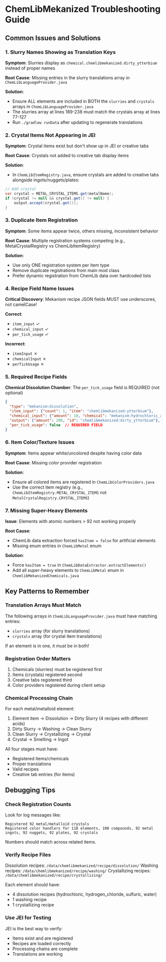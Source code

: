 # ChemLibMekanized Troubleshooting Guide

## Common Issues and Solutions

### 1. Slurry Names Showing as Translation Keys

**Symptom**: Slurries display as `chemical.chemlibmekanized.dirty_ytterbium` instead of proper names

**Root Cause**: Missing entries in the slurry translations array in `ChemLibLanguageProvider.java`

**Solution**:
- Ensure ALL elements are included in BOTH the `slurries` and `crystals` arrays in `ChemLibLanguageProvider.java`
- The slurries array at lines 189-238 must match the crystals array at lines 77-127
- Run `./gradlew runData` after updating to regenerate translations

### 2. Crystal Items Not Appearing in JEI

**Symptom**: Crystal items exist but don't show up in JEI or creative tabs

**Root Cause**: Crystals not added to creative tab display items

**Solution**:
- In `ChemLibItemRegistry.java`, ensure crystals are added to creative tabs alongside ingots/nuggets/plates:
```java
// Add crystal
var crystal = METAL_CRYSTAL_ITEMS.get(metalName);
if (crystal != null && crystal.get() != null) {
    output.accept(crystal.get());
}
```

### 3. Duplicate Item Registration

**Symptom**: Some items appear twice, others missing, inconsistent behavior

**Root Cause**: Multiple registration systems competing (e.g., MetalCrystalRegistry vs ChemLibItemRegistry)

**Solution**:
- Use only ONE registration system per item type
- Remove duplicate registrations from main mod class
- Prefer dynamic registration from ChemLib data over hardcoded lists

### 4. Recipe Field Name Issues

**Critical Discovery**: Mekanism recipe JSON fields MUST use underscores, not camelCase!

**Correct**:
- `item_input` ✓
- `chemical_input` ✓
- `per_tick_usage` ✓

**Incorrect**:
- `itemInput` ✗
- `chemicalInput` ✗
- `perTickUsage` ✗

### 5. Required Recipe Fields

**Chemical Dissolution Chamber**: The `per_tick_usage` field is REQUIRED (not optional)
```json
{
  "type": "mekanism:dissolution",
  "item_input": {"count": 1, "item": "chemlibmekanized:ytterbium"},
  "chemical_input": {"amount": 10, "chemical": "mekanism:hydrochloric_acid"},
  "output": {"amount": 200, "id": "chemlibmekanized:dirty_ytterbium"},
  "per_tick_usage": false  // REQUIRED FIELD
}
```

### 6. Item Color/Texture Issues

**Symptom**: Items appear white/uncolored despite having color data

**Root Cause**: Missing color provider registration

**Solution**:
- Ensure all colored items are registered in `ChemLibColorProviders.java`
- Use the correct item registry (e.g., `ChemLibItemRegistry.METAL_CRYSTAL_ITEMS` not `MetalCrystalRegistry.CRYSTAL_ITEMS`)

### 7. Missing Super-Heavy Elements

**Issue**: Elements with atomic numbers > 92 not working properly

**Root Cause**:
- ChemLib data extraction forced `hasItem = false` for artificial elements
- Missing enum entries in `ChemLibMetal` enum

**Solution**:
- Force `hasItem = true` in `ChemLibDataExtractor.extractElements()`
- Add all super-heavy elements to `ChemLibMetal` enum in `ChemlibMekanizedChemicals.java`

## Key Patterns to Remember

### Translation Arrays Must Match
The following arrays in `ChemLibLanguageProvider.java` must have matching entries:
- `slurries` array (for slurry translations)
- `crystals` array (for crystal item translations)

If an element is in one, it must be in both!

### Registration Order Matters
1. Chemicals (slurries) must be registered first
2. Items (crystals) registered second
3. Creative tabs registered third
4. Color providers registered during client setup

### Chemical Processing Chain
For each metal/metalloid element:
1. Element item → Dissolution → Dirty Slurry (4 recipes with different acids)
2. Dirty Slurry → Washing → Clean Slurry
3. Clean Slurry → Crystallizing → Crystal
4. Crystal → Smelting → Ingot

All four stages must have:
- Registered items/chemicals
- Proper translations
- Valid recipes
- Creative tab entries (for items)

## Debugging Tips

### Check Registration Counts
Look for log messages like:
```
Registered 92 metal/metalloid crystals
Registered color handlers for 118 elements, 100 compounds, 92 metal ingots, 92 nuggets, 92 plates, 92 crystals
```

Numbers should match across related items.

### Verify Recipe Files
Dissolution recipes: `/data/chemlibmekanized/recipe/dissolution/`
Washing recipes: `/data/chemlibmekanized/recipe/washing/`
Crystallizing recipes: `/data/chemlibmekanized/recipe/crystallizing/`

Each element should have:
- 4 dissolution recipes (hydrochloric, hydrogen_chloride, sulfuric, water)
- 1 washing recipe
- 1 crystallizing recipe

### Use JEI for Testing
JEI is the best way to verify:
- Items exist and are registered
- Recipes are loaded correctly
- Processing chains are complete
- Translations are working